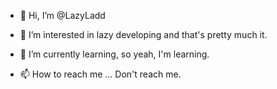 - 👋 Hi, I’m @LazyLadd
- 👀 I’m interested in lazy developing and that's pretty much it.
- 🌱 I’m currently learning, so yeah, I'm learning.

- 📫 How to reach me ... Don't reach me.

<!---
LazyLadd/LazyLadd is a ✨ special ✨ repository because its `README.md` (this file) appears on your GitHub profile.
You can click the Preview link to take a look at your changes.
--->
